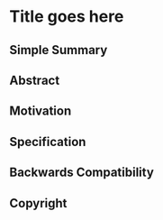 # Title goes here

## Simple Summary
<!--"If you can't explain it simply, you don't understand it well enough." Provide a simplified and layman-accessible explanation of the EEP.-->

## Abstract
<!--A short (~200 word) description of the technical issue being addressed.-->

## Motivation
<!--Optional section; motivation may be part of other sections-->

## Specification

## Backwards Compatibility
<!--Only need this section when there are compatiblity issues. Not needed for hardforks; the hardfork mechanism itself addresses incompatibility-->

## Copyright
